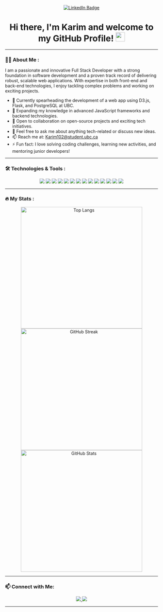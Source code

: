 
<div id="badges" align="center">
  <a href="https://www.linkedin.com/in/karim-khalil-3390951b3/">
    <img src="https://img.shields.io/badge/LinkedIn-blue?style=for-the-badge&logo=linkedin&logoColor=white" alt="LinkedIn Badge"/>
  </a>
</div>

<h1 align="center">Hi there, I'm Karim and welcome to my GitHub Profile! <img src="https://media.giphy.com/media/hvRJCLFzcasrR4ia7z/giphy.gif" width="30px"/></h1>



---
### 👨‍💻 About Me :
I am a passionate and innovative Full Stack Developer with a strong foundation in software development and a proven track record of delivering robust, scalable web applications. With expertise in both front-end and back-end technologies, I enjoy tackling complex problems and working on exciting projects. 

- 🔭 Currently spearheading the development of a web app using D3.js, Flask, and PostgreSQL at UBC.
- 🌱 Expanding my knowledge in advanced JavaScript frameworks and backend technologies.
- 🫡 Open to collaboration on open-source projects and exciting tech initiatives.
- 💬 Feel free to ask me about anything tech-related or discuss new ideas.
- 📫 Reach me at: [Karim102@student.ubc.ca](mailto:Karim102@student.ubc.ca)
- ⚡ Fun fact: I love solving coding challenges, learning new activities, and mentoring junior developers!

---

### 🛠️ Technologies & Tools :
<div align="center">
  <img src="https://img.shields.io/badge/JavaScript-F7DF1E?style=for-the-badge&logo=javascript&logoColor=black"/>
  <img src="https://img.shields.io/badge/React-61DAFB?style=for-the-badge&logo=react&logoColor=black"/>
  <img src="https://img.shields.io/badge/Node.js-339933?style=for-the-badge&logo=nodedotjs&logoColor=white"/>
  <img src="https://img.shields.io/badge/Express-000000?style=for-the-badge&logo=express&logoColor=white"/>
  <img src="https://img.shields.io/badge/MongoDB-47A248?style=for-the-badge&logo=mongodb&logoColor=white"/>
  <img src="https://img.shields.io/badge/Git-F05032?style=for-the-badge&logo=git&logoColor=white"/>
  <img src="https://img.shields.io/badge/GitHub-181717?style=for-the-badge&logo=github&logoColor=white"/>
  <img src="https://img.shields.io/badge/PostgreSQL-336791?style=for-the-badge&logo=postgresql&logoColor=white"/>
  <img src="https://img.shields.io/badge/Next.js-000000?style=for-the-badge&logo=nextdotjs&logoColor=white"/>
  <img src="https://img.shields.io/badge/Flask-000000?style=for-the-badge&logo=flask&logoColor=white"/>
  <img src="https://img.shields.io/badge/D3.js-F9A03C?style=for-the-badge&logo=d3dotjs&logoColor=white"/>
  <img src="https://img.shields.io/badge/Tailwind%20CSS-38B2AC?style=for-the-badge&logo=tailwindcss&logoColor=white"/>
  <img src="https://img.shields.io/badge/Vue.js-4FC08D?style=for-the-badge&logo=vuedotjs&logoColor=white"/>
  <img src="https://img.shields.io/badge/Django-092E20?style=for-the-badge&logo=django&logoColor=white"/>
</div>

---

### :fire: My Stats :
<div align="center">
  <a href="https://github.com/anuraghazra/github-readme-stats">
    <img src="https://github-readme-stats.vercel.app/api/top-langs/?username=KarimKhalil33&layout=compact&theme=vision-friendly-dark&hide=jupyter%20notebook" alt="Top Langs" width="400"/>
  </a>
  <a href="https://git.io/streak-stats">
    <img src="http://github-readme-streak-stats.herokuapp.com?user=KarimKhalil33&theme=dark&background=000000" alt="GitHub Streak" width="400"/>
  </a>
  <a href="https://github.com/anuraghazra/github-readme-stats">
    <img src="https://github-readme-stats.vercel.app/api?username=KarimKhalil33&show_icons=true&theme=radical" alt="GitHub Stats" width="400"/>
  </a>
</div>

---

### 📫 Connect with Me:
<div align="center">
  <a href="https://www.linkedin.com/in/karim-khalil-3390951b3/" target="_blank">
    <img src="https://img.shields.io/badge/LinkedIn-0077B5?style=for-the-badge&logo=linkedin&logoColor=white"/>
  </a>
  <a href="mailto:Karim102@student.ubc.ca" target="_blank">
    <img src="https://img.shields.io/badge/Email-D14836?style=for-the-badge&logo=gmail&logoColor=white"/>
  </a>
</div>

---
